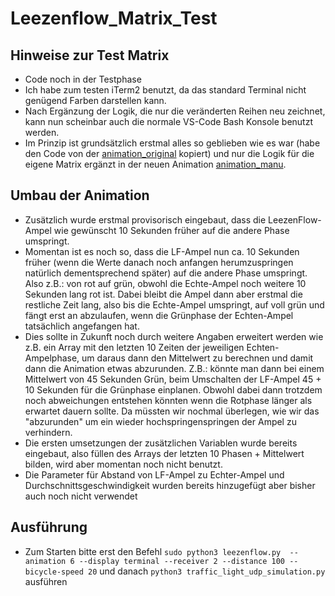 # Leezenflow_Matrix_Test

## Hinweise zur Test Matrix
- Code noch in der Testphase
- Ich habe zum testen iTerm2 benutzt, da das standard Terminal nicht genügend Farben darstellen kann.
- Nach Ergänzung der Logik, die nur die veränderten Reihen neu zeichnet, kann nun scheinbar auch die normale VS-Code Bash Konsole benutzt werden.
- Im Prinzip ist grundsätzlich erstmal alles so geblieben wie es war (habe den Code von der [animation_original](https://github.com/Manuel474/Leezenflow_Matrix_Test/blob/06bf679f5fcd510c54531ffebf3de94a1435f206/animations/animation_original.py) kopiert) und nur die Logik für die eigene Matrix ergänzt in der neuen Animation [animation_manu](https://github.com/Manuel474/Leezenflow_Matrix_Test/blob/06bf679f5fcd510c54531ffebf3de94a1435f206/animations/animation_manu.py).

## Umbau der Animation
- Zusätzlich wurde erstmal provisorisch eingebaut, dass die LeezenFlow-Ampel wie gewünscht 10 Sekunden früher auf die andere Phase umspringt.
- Momentan ist es noch so, dass die LF-Ampel nun ca. 10 Sekunden früher (wenn die Werte danach noch anfangen herumzuspringen natürlich dementsprechend später) auf die andere Phase umspringt. Also z.B.: von rot auf grün, obwohl die Echte-Ampel noch weitere 10 Sekunden lang rot ist. Dabei bleibt die Ampel dann aber erstmal die restliche Zeit lang, also bis die Echte-Ampel umspringt, auf voll grün und fängt erst an abzulaufen, wenn die Grünphase der Echten-Ampel tatsächlich angefangen hat.
- Dies sollte in Zukunft noch durch weitere Angaben erweitert werden wie z.B. ein Array mit den letzten 10 Zeiten der jeweiligen Echten-Ampelphase, um daraus dann den Mittelwert zu berechnen und damit dann die Animation etwas abzurunden. Z.B.: könnte man dann bei einem Mittelwert von 45 Sekunden Grün, beim Umschalten der LF-Ampel 45 + 10 Sekunden für die Grünphase einplanen. Obwohl dabei dann trotzdem noch abweichungen entstehen könnten wenn die Rotphase länger als erwartet dauern sollte. Da müssten wir nochmal überlegen, wie wir das "abzurunden" um ein wieder hochspringenspringen der Ampel zu verhindern.
- Die ersten umsetzungen der zusätzlichen Variablen wurde bereits eingebaut, also füllen des Arrays der letzten 10 Phasen + Mittelwert bilden, wird aber momentan noch nicht benutzt.
- Die Parameter für Abstand von LF-Ampel zu Echter-Ampel und Durchschnittsgeschwindigkeit wurden bereits hinzugefügt aber bisher auch noch nicht verwendet

## Ausführung
- Zum Starten bitte erst den Befehl `sudo python3 leezenflow.py  --animation 6 --display terminal --receiver 2 --distance 100 --bicycle-speed 20` und danach `python3 traffic_light_udp_simulation.py` ausführen
